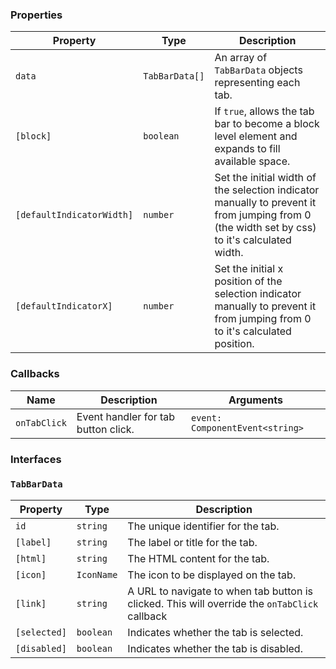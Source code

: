 ### Properties

| Property                  | Type           | Description                                                                                                                                  |
| ------------------------- | -------------- | -------------------------------------------------------------------------------------------------------------------------------------------- |
| `data`                    | `TabBarData[]` | An array of `TabBarData` objects representing each tab.                                                                                      |
| `[block]`                 | `boolean`      | If `true`, allows the tab bar to become a block level element and expands to fill available space.                                           |
| `[defaultIndicatorWidth]` | `number`       | Set the initial width of the selection indicator manually to prevent it from jumping from 0 (the width set by css) to it's calculated width. |
| `[defaultIndicatorX]`     | `number`       | Set the initial x position of the selection indicator manually to prevent it from jumping from 0 to it's calculated position.                |

### Callbacks

| Name         | Description                         | Arguments                       |
| ------------ | ----------------------------------- | ------------------------------- |
| `onTabClick` | Event handler for tab button click. | `event: ComponentEvent<string>` |

### Interfaces

### `TabBarData`

| Property     | Type       | Description                                                                                   |
| ------------ | ---------- | --------------------------------------------------------------------------------------------- |
| `id`         | `string`   | The unique identifier for the tab.                                                            |
| `[label]`    | `string`   | The label or title for the tab.                                                               |
| `[html]`     | `string`   | The HTML content for the tab.                                                                 |
| `[icon]`     | `IconName` | The icon to be displayed on the tab.                                                          |
| `[link]`     | `string`   | A URL to navigate to when tab button is clicked. This will override the `onTabClick` callback |
| `[selected]` | `boolean`  | Indicates whether the tab is selected.                                                        |
| `[disabled]` | `boolean`  | Indicates whether the tab is disabled.                                                        |
